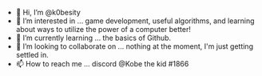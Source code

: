 - 👋 Hi, I’m @k0besity
- 👀 I’m interested in ... game development, useful algorithms, and learning about ways to utilize the power of a computer better!
- 🌱 I’m currently learning ... the basics of Github.
- 💞️ I’m looking to collaborate on ... nothing at the moment, I'm just getting settled in.
- 📫 How to reach me ... discord @Kobe the kid #1866

<!---
k0besity/k0besity is a ✨ special ✨ repository because its `README.md` (this file) appears on your GitHub profile.
You can click the Preview link to take a look at your changes.
--->
